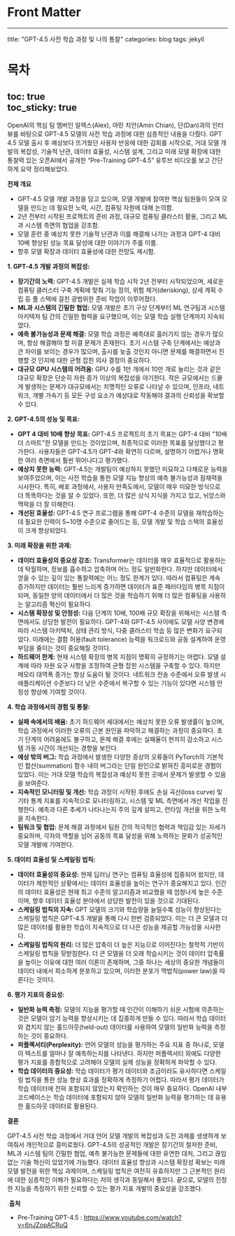# Front Matter
---
title: "GPT-4.5 사전 학습 과정 및 나의 통찰"
categories: blog
tags: jekyll
# 목차
toc: true  
toc_sticky: true 
---


OpenAI의 핵심 팀 멤버인 알렉스(Alex), 아민 치안(Amin Chian), 단(Dan)과의 인터뷰를 바탕으로 GPT-4.5 모델의 사전 학습 과정에 대한 심층적인 내용을 다뤘다. GPT 4.5 모델 출시 후 예상보다 뜨거웠던 사용자 반응에 대한 감회를 시작으로, 거대 모델 개발의 복잡성, 기술적 난관, 데이터 효율성, 시스템 설계, 그리고 미래 모델 확장에 대한 통찰력 있는 오픈AI에서 공개한  “Pre-Training GPT-4.5” 유투브 비디오를 보고 간단하게 요약 정리해보았다.

**전체 개요** 

* GPT-4.5 모델 개발 과정을 담고 있으며, 모델 개발에 참여한 핵심 팀원들이 모여 모델을 만드는 데 필요한 노력, 시간, 컴퓨팅 자원에 대해 논의함. 
* 2년 전부터 시작된 프로젝트의 준비 과정, 대규모 컴퓨팅 클러스터 활용, 그리고 ML과 시스템 측면의 협업을 강조함. 
* 모델 훈련 중 예상치 못한 기술적 난관과 이를 해결해 나가는 과정과 GPT-4 대비 10배 향상된 성능 목표 달성에 대한 이야기가 주를 이룸. 
* 향후 모델 확장과 데이터 효율성에 대한 전망도 제시함. 

**1. GPT-4.5 개발 과정의 복잡성:**

- **장기간의 노력:** GPT-4.5 개발은 실제 학습 시작 2년 전부터 시작되었으며, 새로운 컴퓨팅 클러스터 구축 계획에 맞춰 기능 정의, 위험 제거(derisking), 상세 계획 수립 등 풀 스택에 걸친 광범위한 준비 작업이 이루어졌다.
- **ML과 시스템의 긴밀한 협업:** 모델 개발은 초기 구상 단계부터 ML 연구팀과 시스템 아키텍처 팀 간의 긴밀한 협력을 요구했으며, 이는 모델 학습 실행 단계까지 지속되었다.
- **예측 불가능성과 문제 해결:** 모델 학습 과정은 예측대로 흘러가지 않는 경우가 많으며, 항상 해결해야 할 미결 문제가 존재한다. 초기 시스템 구축 단계에서는 예상과 큰 차이를 보이는 경우가 많으며, 출시를 늦출 것인지 아니면 문제를 해결하면서 진행할 것 인지에 대한 균형 잡힌 의사 결정이 중요하다.
- **대규모 GPU 시스템의 어려움:** GPU 수를 1만 개에서 10만 개로 늘리는 것과 같은 대규모 확장은 단순히 자원 증가 이상의 복잡성을 야기한다. 작은 규모에서는 드물게 발생하는 문제가 대규모에서는 치명적인 오류로 나타날 수 있으며, 인프라, 네트워크, 개별 가속기 등 모든 구성 요소가 예상대로 작동해야 결과의 신뢰성을 확보할 수 있다.

**2. GPT-4.5의 성능 및 목표:**

- **GPT 4 대비 10배 향상 목표:** GPT-4.5 프로젝트의 초기 목표는 GPT-4 대비 "10배 더 스마트"한 모델을 만드는 것이었으며, 최종적으로 이러한 목표를 달성했다고 평가한다. 사용자들은 GPT-4.5가 GPT-4와 확연히 다르며, 설명하기 어렵거나 명확한 여러 측면에서 훨씬 뛰어나다고 평가했다.
- **예상치 못한 능력:** GPT-4.5는 개발팀이 예상하지 못했던 미묘하고 다채로운 능력을 보여주었으며, 이는 사전 학습을 통한 모델 지능 향상의 예측 불가능성과 잠재력을 시사한다. 특히, 배포 과정에서, 사용자 만족도에서, 모델이 매우 미묘한 방식으로 더 똑똑하다는 것을 알 수 있었다. 또한, 더 많은 상식 지식을 가지고 있고, 뉘앙스와 맥락을 더 잘 이해한다. 
- **개선된 효율성:** GPT-4.5 연구 프로그램을 통해 GPT-4 수준의 모델을 재학습하는 데 필요한 인력이 5~10명 수준으로 줄어드는 등, 모델 개발 및 학습 스택의 효율성이 크게 향상되었다.

**3. 미래 확장을 위한 과제:**

- **데이터 효율성의 중요성 강조:** Transformer는 데이터를 매우 효율적으로 활용하는 데 탁월하며, 정보를 흡수하고 압축하며 어느 정도 일반화한다. 하지만 데이터에서 얻을 수 있는 깊이 있는 통찰력에는 어느 정도 한계가 있다. 따라서 컴퓨팅은 계속 증가하지만 데이터는 훨씬 느리게 증가하면 데이터가 표준 패러다임의 병목 지점이 되며, 동일한 양의 데이터에서 더 많은 것을 학습하기 위해 더 많은 컴퓨팅을 사용하는 알고리즘 혁신이 필요하다. 
- **시스템 확장성 및 안정성:** 다음 단계의 10배, 100배 규모 확장을 위해서는 시스템 측면에서도 상당한 발전이 필요하다. GPT-4와 GPT-4.5 사이에도 모델 사양 변경에 따라 시스템 아키텍처, 상태 관리 방식, 다중 클러스터 학습 등 많은 변화가 요구되었다. 미래에는 결함 허용(fault tolerance) 능력을 워크로드와 공동 설계하여 운영 부담을 줄이는 것이 중요해질 것이다.
- **하드웨어 한계:** 현재 시스템 확장의 병목 지점이 명확히 규정하기는 어렵다. 모델 설계에 따라 자원 요구 사항을 조정하여 균형 잡힌 시스템을 구축할 수 있다. 하지만 메모리 대역폭 증가는 항상 도움이 될 것이다. 네트워크 전송 수준에서 오류 발생 시 애플리케이션 수준보다 더 낮은 수준에서 복구할 수 있는 기능이 있다면 시스템 안정성 향상에 기여할 것이다.

**4. 학습 과정에서의 경험 및 통찰:**

- **실패 속에서의 배움:** 초기 하드웨어 세대에서는 예상치 못한 오류 발생률이 높으며, 학습 과정에서 이러한 오류의 근본 원인을 파악하고 해결하는 과정이 중요하다. 초기 단계의 어려움에도 불구하고, 문제 해결 후에는 실패율이 현저히 감소하고 시스템 가동 시간이 개선되는 경향을 보인다.
- **예상 밖의 버그:** 학습 과정에서 발생한 다양한 증상의 오류들이 PyTorch의 기본적인 합산(summation) 함수 내의 버그라는 단일 원인으로 밝혀진 흥미로운 경험이 있었다. 이는 거대 모델 학습의 복잡성과 예상치 못한 곳에서 문제가 발생할 수 있음을 보여준다.
- **지속적인 모니터링 및 개선:** 학습 과정이 시작된 후에도 손실 곡선(loss curve) 및 기타 통계 지표를 지속적으로 모니터링하고, 시스템 및 ML 측면에서 개선 작업을 진행한다. 예측과 다른 추세가 나타나는지 주의 깊게 살피고, 런타임 개선을 위한 노력을 지속한다.
- **팀워크 및 협업:** 문제 해결 과정에서 팀원 간의 적극적인 협력과 책임감 있는 자세가 중요하며, 각자의 역할을 넘어 공동의 목표 달성을 위해 노력하는 문화가 성공적인 모델 개발에 기여한다.

**5. 데이터 효율성 및 스케일링 법칙:**

- **데이터 효율성의 중요성:** 현재 딥러닝 연구는 컴퓨팅 효율성에 집중되어 왔지만, 데이터가 제한적인 상황에서는 데이터 효율성을 높이는 연구가 중요해지고 있다. 인간의 데이터 효율성은 현재 최고 수준의 알고리즘과 비교했을 때 엄청나게 높은 수준이며, 향후 데이터 효율성 분야에서 상당한 발전이 있을 것으로 기대된다.
- **스케일링 법칙의 지속:** GPT 모델의 크기와 학습량을 늘릴수록 성능이 향상된다는 스케일링 법칙은 GPT-4.5 개발을 통해 다시 한번 검증되었다. 이는 더 큰 모델과 더 많은 데이터를 활용한 학습이 지속적으로 더 나은 성능을 제공할 가능성을 시사한다.
- **스케일링 법칙의 원리:** 더 많은 압축이 더 높은 지능으로 이어진다는 철학적 기반이 스케일링 법칙을 뒷받침한다. 더 큰 모델을 더 오래 학습시키는 것이 데이터 압축률을 높이는 이유에 대한 여러 이론이 존재하며, 그중 하나는 세상의 중요한 개념들이 데이터 내에서 희소하게 분포하고 있으며, 이러한 분포가 멱법칙(power law)을 따른다는 것이다.

**6. 평가 지표의 중요성:**

- **일반화 능력 측정:** 모델의 지능을 평가할 때 인간이 이해하기 쉬운 시험에 의존하는 것은 모델이 암기 능력을 향상시키는 데 집중하게 만들 수 있다. 따라서 학습 데이터와 겹치지 않는 홀드아웃(held-out) 데이터를 사용하여 모델의 일반화 능력을 측정하는 것이 중요하다.
- **퍼플렉서티(Perplexity):** 언어 모델의 성능을 평가하는 주요 지표 중 하나로, 모델이 텍스트를 얼마나 잘 예측하는지를 나타낸다. 하지만 퍼플렉서티 외에도 다양한 평가 지표를 종합적으로 고려해야 모델의 실제 성능을 정확하게 파악할 수 있다.
- **학습 데이터의 중요성:** 학습 데이터가 평가 데이터와 조금이라도 유사하다면 스케일링 법칙을 통한 성능 향상 효과를 정확하게 측정하기 어렵다. 따라서 평가 데이터가 학습 데이터에 전혀 포함되지 않았는지 확인하는 것이 매우 중요하다. OpenAI 내부 코드베이스는 학습 데이터에 포함되지 않아 모델의 일반화 능력을 평가하는 데 유용한 홀드아웃 데이터로 활용된다.

**결론**

GPT-4.5 사전 학습 과정에서 거대 언어 모델 개발의 복잡성과 도전 과제를 생생하게 보여줘서 개인적으로 흥미로웠다. GPT-4.5의 성공적인 개발은 장기간의 철저한 준비, ML과 시스템 팀의 긴밀한 협업, 예측 불가능한 문제들에 대한 유연한 대처, 그리고 끊임없는 기술 혁신이 있었기에 가능했다. 데이터 효율성 향상과 시스템 확장성 확보는 미래 모델 발전을 위한 핵심 과제이며, 스케일링 법칙은 여전히 유효하지만 그 근본적인 원리에 대한 심층적인 이해가 필요하다는 저의 생각과 동일해서 좋았다. 끝으로, 모델의 진정한 지능을 측정하기 위한 신뢰할 수 있는 평가 지표 개발의 중요성을 강조했다.

.**출처**

* Pre-Training GPT-4.5 : https://www.youtube.com/watch?v=6nJZopACRuQ

  